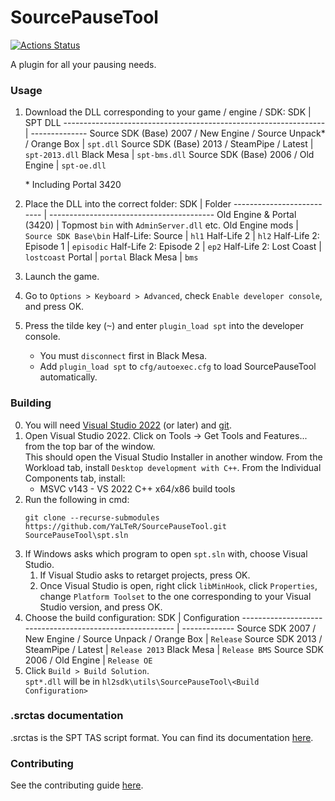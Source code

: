 # SourcePauseTool
[![Actions Status](https://github.com/YaLTeR/SourcePauseTool/actions/workflows/CI.yml/badge.svg?branch=master)](https://github.com/YaLTeR/SourcePauseTool/actions?query=branch%3Amaster)

A plugin for all your pausing needs.

### Usage
1. Download the DLL corresponding to your game / engine / SDK:
    SDK                                                               | SPT DLL
    ----------------------------------------------------------------- | --------------
    Source SDK (Base) 2007 / New Engine / Source Unpack* / Orange Box | `spt.dll`
    Source SDK (Base) 2013 / SteamPipe / Latest                       | `spt-2013.dll`
    Black Mesa                                                        | `spt-bms.dll`
    Source SDK (Base) 2006 / Old Engine                               | `spt-oe.dll`
    
    \* Including Portal 3420

2. Place the DLL into the correct folder:
    SDK                        | Folder
    -------------------------- | -----------------------------------------
    Old Engine & Portal (3420) | Topmost `bin` with `AdminServer.dll` etc.
    Old Engine mods            | `Source SDK Base\bin`
    Half-Life: Source          | `hl1`
    Half-Life 2                | `hl2`
    Half-Life 2: Episode 1     | `episodic`
    Half-Life 2: Episode 2     | `ep2`
    Half-Life 2: Lost Coast    | `lostcoast`
    Portal                     | `portal`
    Black Mesa                 | `bms`
3. Launch the game.
4. Go to `Options > Keyboard > Advanced`, check `Enable developer console`, and press OK.
5. Press the tilde key (<kbd>~</kbd>) and enter `plugin_load spt` into the developer console.
    * You must `disconnect` first in Black Mesa.
    * Add `plugin_load spt` to `cfg/autoexec.cfg` to load SourcePauseTool automatically.

### Building
0. You will need [Visual Studio 2022](https://visualstudio.microsoft.com/free-developer-offers/) (or later) and [git](https://git-scm.com).
1. Open Visual Studio 2022. Click on Tools → Get Tools and Features... from the top bar of the window.
<br>This should open the Visual Studio Installer in another window. From the Workload tab, install `Desktop development with C++`. From the Individual Components tab, install:
    * MSVC v143 - VS 2022 C++ x64/x86 build tools
2. Run the following in cmd:
    ```
    git clone --recurse-submodules https://github.com/YaLTeR/SourcePauseTool.git
    SourcePauseTool\spt.sln
    ```
3. If Windows asks which program to open `spt.sln` with, choose Visual Studio.
    1. If Visual Studio asks to retarget projects, press OK.
    2. Once Visual Studio is open, right click `libMinHook`, click `Properties`, change `Platform Toolset` to the one corresponding to your Visual Studio version, and press OK.
4. Choose the build configuration:
    SDK                                                       | Configuration
    --------------------------------------------------------- | -------------
    Source SDK 2007 / New Engine / Source Unpack / Orange Box | `Release`
    Source SDK 2013 / SteamPipe / Latest                      | `Release 2013`
    Black Mesa                                                | `Release BMS`
    Source SDK 2006 / Old Engine                              | `Release OE`
5. Click `Build > Build Solution`.
<br>`spt*.dll` will be in `hl2sdk\utils\SourcePauseTool\<Build Configuration>`

### .srctas documentation
.srctas is the SPT TAS script format. You can find its documentation [here](https://docs.google.com/document/d/11iu9kw5Ufa3-QaiR7poJWBwfe1I56wI6fBtDgmWZ8Aw).

### Contributing
See the contributing guide [here](CONTRIBUTING.md).
